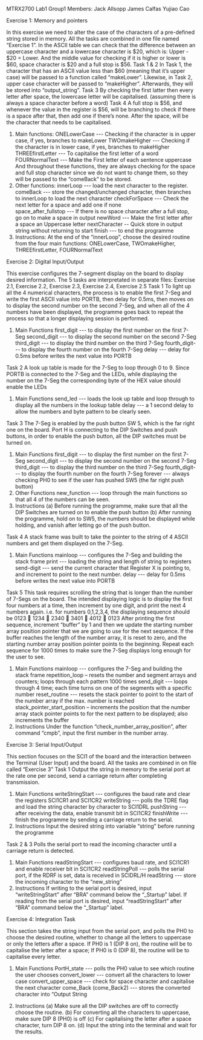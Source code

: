 MTRX2700 Lab1 Group1
Members:
Jack Allsopp
James Calfas
Yujiao Cao

Exercise 1: Memory and pointers

In this exercise we need to alter the case of the characters of a pre-defined string stored in memory. All the tasks are combined in one file named “Exercise 1”. In the ASCII table we can check that the difference between an uppercase character and a lowercase character is $20, which is: Upper - $20 = Lower. And the middle value for checking if it is higher or lower is $60, space character is $20 and a full stop is $56.
Task 1 & 2
In Task 1, the character that has an ASCII value less than $60 (meaning that it’s upper case) will be passed to a function called “makeLower”. Likewise, in Task 2, upper case character will be passed to “makeHigher”. Afterwards, they will be stored into “output_string”.
Task 3
By checking the first latter then every letter after space, the lowercase letter will be capitalised. (assuming there is always a space character before a word)
Task 4
A full stop is $56, and whenever the value in the register is $56, will be branching to check if there is a space after that, then add one if there’s none. After the space, will be the character that needs to be capitalised.

  1.	Main functions:
ONELowerCase --- Checking if the character is in upper case, if yes, branches to makeLower
TWOmakeHigher --- Checking if the character is in lower case, if yes, branches to makeHigher
THREEfirstLetter --- To capitalise the first letter of a word
FOURNormalText --- Make the First letter of each sentence uppercase
And throughout these functions, they are always checking for the space and full stop character since we do not want to change them, so they will be passed to the “comeBack” to be stored.
  2.	Other functions:
innerLoop --- load the next character to the register. 
comeBack --- store the changed/unchanged character, then branches to innerLoop to load the next character 
checkForSpace --- Check the next letter for a space and add one if none            
space_after_fullstop --- If there is no space character after a full stop, go on to make a space in output
newWord --- Make the first letter after a space an Uppercase letter
nextCharacter -- Quick store in output string without returning to start
finish --- to end the programme
  3.	Instructions:
At the end of the “innerLoop”, choose the desired routine from the four main functions: ONELowerCase, TWOmakeHigher, THREEfirstLetter, FOURNormalText


Exercise 2: Digital Input/Output

This exercise configures the 7-segment display on the board to display desired information.
The 5 tasks are interpretated in separate files: 
Exercise 2.1, Exercise 2.2, Exercise 2.3, Exercise 2.4, Exercise 2.5
Task 1
To light up all the 4 numerical characters, the process is to enable the first 7-Seg and write the first ASCII value into PORTB, then delay for 0.5ms, then moves on to display the second number on the second 7-Seg, and when all of the 4 numbers have been displayed, the programme goes back to repeat the process so that a longer displaying session is performed.
  1.	Main Functions
first_digit --- to display the first number on the first 7-Seg
second_digit --- to display the second number on the second 7-Seg
third_digit --- to display the third number on the third 7-Seg
fourth_digit--- to display the fourth number on the fourth 7-Seg
delay --- delay for 0.5ms before writes the next value into PORTB

Task 2
A look up table is made for the 7-Seg to loop through 0 to 9. Since PORTB is connected to the 7-Seg and the LEDs, while displaying the number on the 7-Seg the corresponding byte of the HEX value should enable the LEDs
1.	Main Functions
send_led --- loads the look up table and loop through to display all the numbers in the lookup table
delay --- a 1 second delay to allow the numbers and byte pattern to be clearly seen.

Task 3
The 7-Seg is enabled by the push button SW 5, which is the far right one on the board. Port H is connecting to the DIP Switches and push buttons, in order to enable the push button, all the DIP switches must be turned on.
  1.	Main Functions
first_digit --- to display the first number on the first 7-Seg
second_digit --- to display the second number on the second 7-Seg
third_digit --- to display the third number on the third 7-Seg
fourth_digit--- to display the fourth number on the fourth 7-Seg
forever --- always checking PH0 to see if the user has pushed SW5 (the far right push button)
  2.	Other Functions
new_function --- loop through the main functions so that all 4 of the numbers can be seen.
  3.	Instructions
(a)	Before running the programme, make sure that all the DIP Switches are turned on to enable the push button
(b)	After running the programme, hold on to SW5, the numbers should be displayed while holding, and vanish after letting go of the push button.

Task 4
A stack frame was built to take the pointer to the string of 4 ASCII numbers and get them displayed on the 7-Seg.
1.	Main Functions
mainloop --- configures the 7-Seg and building the stack frame
print --- loading the string and length of string to registers
send-digit --- send the current character that Register X is pointing to, and increment to point to the next number.
delay --- delay for 0.5ms before writes the next value into PORTB

Task 5
This task requires scrolling the string that is longer than the number of 7-Segs on the board. The intended displaying logic is to display the first four numbers at a time, then increment by one digit, and print the next 4 numbers again.
i.e. for numbers 0,1,2,3,4, the displaying sequence should be 0123  1234  2340  3401  4012  0123
After printing the first sequence, increment “buffer” by 1 and then we update the starting number array position pointer that we are going to use for the next sequence. If the buffer reaches the length of the number array, it is reset to zero, and the starting number array position pointer points to the beginning.
Repeat each sequence for 1000 times to make sure the 7-Seg displays long enough for the user to see.
  1.	Main Functions
mainloop --- configures the 7-Seg and building the stack frame
repetition_loop – resets the number and segment arrays and counters; loops through each pattern 1000 times
send_digit --- loops through 4 time; each time turns on one of the segments with a specific number
reset_routine --- resets the stack pointer to point to the start of the number array if the max. number is reached
stack_pointer_start_position – increments the position that the number array stack pointer points to for the next pattern to be displayed; also increments the buffer
  2.	Instructions
Under the function “check_number_array_position”, after command “cmpb”, input the first number in the number array.


Exercise 3: Serial Input/Output

This section focuses on the SCI1 of the board and the interaction between the Terminal (User Input) and the board. All the tasks are combined in on file called “Exercise 3”
Task 1
Output the string in memory to the serial port at the rate one per second, send a carriage return after completing transmission.
  1.	Main Functions
writeStringStart --- configures the baud rate and clear the registers SCI1CR1 and SCI1CR2
writeString --- polls the TDRE flag and load the string character by character to SCI1DRL
pushString --- after receiving the data, enable transmit bit in SCI1CR2
finishWrite --- finish the programme by sending a carriage return to the serial.
  2.	Instructions
Input the desired string into variable “string” before running the programme

Task 2 & 3
Polls the serial port to read the incoming character until a carriage return is detected.
  1.	Main Functions
readStringStart --- configures baud rate, and SCI1CR1 and enable receiver bit in SCI1CR2
readStringPoll --- polls the serial port, if the RDRF is set, data is received in SCIDRL/H
readString --- store the incoming character to the “new_string”
  2.	Instructions
If writing to the serial port is desired, input “writeStringStart” after “BRA” command below the “_Startup” label.
If reading from the serial port is desired, input “readStringStart” after “BRA” command below the “_Startup” label.


Exercise 4: Integration Task

This section takes the string input from the serial port, and polls the PH0 to choose the desired routine, whether to change all the letters to uppercase or only the letters after a space.
If PH0 is 1 (DIP 8 on), the routine will be to capitalise the letter after a space; If PH0 is 0 (DIP 8), the routine will be to capitalise every letter.
  1.	Main Functions
PortH_state --- polls the PH0 value to see which routine the user chooses
convert_lower --- convert all the characters to lower case
convert_upper_space --- check for space character and capitalise the next character 
come_Back (come_Back2) --- stores the converted character into “Output String

  2.	Instructions
(a)	Make sure all the DIP switches are off to correctly choose the routine.
(b)	For converting all the characters to uppercase, make sure DIP 8 (PH0) is off
(c)	For capitalising the letter after a space character, turn DIP 8 on.
(d)	Input the string into the terminal and wait for the results.











